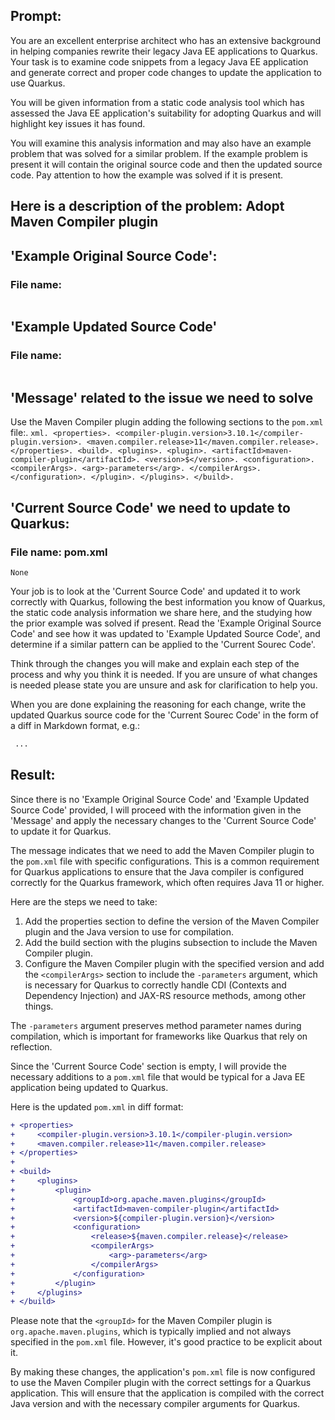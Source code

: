 ## Prompt:
You are an excellent enterprise architect who has an extensive
background in helping companies rewrite their legacy Java EE applications to 
Quarkus.  Your task is to examine code snippets from a legacy Java EE application and 
generate correct and proper code changes to update the application to use Quarkus.

You will be given information from a static code analysis tool which has assessed the 
Java EE application's suitability for adopting Quarkus and will highlight key issues it has found.

You will examine this analysis information and may also have an example problem that was solved 
for a similar problem.  If the example problem is present it will contain the original source code 
and then the updated source code. Pay attention to how the example was solved if it is present.  

## Here is a description of the problem: Adopt Maven Compiler plugin


## 'Example Original Source Code':
### File name: 
```

```


## 'Example Updated Source Code'
### File name: 
```

```

## 'Message' related to the issue we need to solve
Use the Maven Compiler plugin adding the following sections to the `pom.xml` file:. ```xml. <properties>. <compiler-plugin.version>3.10.1</compiler-plugin.version>. <maven.compiler.release>11</maven.compiler.release>. </properties>. <build>. <plugins>. <plugin>. <artifactId>maven-compiler-plugin</artifactId>. <version>$</version>. <configuration>. <compilerArgs>. <arg>-parameters</arg>. </compilerArgs>. </configuration>. </plugin>. </plugins>. </build>. ```

## 'Current Source Code' we need to update to Quarkus:
### File name: pom.xml
```
None
```


Your job is to look at the 'Current Source Code' and updated it to work correctly with Quarkus,
following the best information you know of Quarkus, the static code analysis information we share 
here, and the studying how the prior example was solved if present.  Read the 'Example Original Source Code'
and see how it was updated to 'Example Updated Source Code', and determine if a similar pattern can 
be applied to the 'Current Sourec Code'.

Think through the changes you will make and explain each step of the process and why you think it is needed.
If you are unsure of what changes is needed please state you are unsure and ask 
for clarification to help you.

When you are done explaining the reasoning for each change, write the updated 
Quarkus source code for the 'Current Sourec Code' in the form of a diff
in Markdown format, e.g.:

```diff
 ...
```


## Result:
Since there is no 'Example Original Source Code' and 'Example Updated Source Code' provided, I will proceed with the information given in the 'Message' and apply the necessary changes to the 'Current Source Code' to update it for Quarkus.

The message indicates that we need to add the Maven Compiler plugin to the `pom.xml` file with specific configurations. This is a common requirement for Quarkus applications to ensure that the Java compiler is configured correctly for the Quarkus framework, which often requires Java 11 or higher.

Here are the steps we need to take:

1. Add the properties section to define the version of the Maven Compiler plugin and the Java version to use for compilation.
2. Add the build section with the plugins subsection to include the Maven Compiler plugin.
3. Configure the Maven Compiler plugin with the specified version and add the `<compilerArgs>` section to include the `-parameters` argument, which is necessary for Quarkus to correctly handle CDI (Contexts and Dependency Injection) and JAX-RS resource methods, among other things.

The `-parameters` argument preserves method parameter names during compilation, which is important for frameworks like Quarkus that rely on reflection.

Since the 'Current Source Code' section is empty, I will provide the necessary additions to a `pom.xml` file that would be typical for a Java EE application being updated to Quarkus.

Here is the updated `pom.xml` in diff format:

```diff
+ <properties>
+     <compiler-plugin.version>3.10.1</compiler-plugin.version>
+     <maven.compiler.release>11</maven.compiler.release>
+ </properties>
+
+ <build>
+     <plugins>
+         <plugin>
+             <groupId>org.apache.maven.plugins</groupId>
+             <artifactId>maven-compiler-plugin</artifactId>
+             <version>${compiler-plugin.version}</version>
+             <configuration>
+                 <release>${maven.compiler.release}</release>
+                 <compilerArgs>
+                     <arg>-parameters</arg>
+                 </compilerArgs>
+             </configuration>
+         </plugin>
+     </plugins>
+ </build>
```

Please note that the `<groupId>` for the Maven Compiler plugin is `org.apache.maven.plugins`, which is typically implied and not always specified in the `pom.xml` file. However, it's good practice to be explicit about it.

By making these changes, the application's `pom.xml` file is now configured to use the Maven Compiler plugin with the correct settings for a Quarkus application. This will ensure that the application is compiled with the correct Java version and with the necessary compiler arguments for Quarkus.

